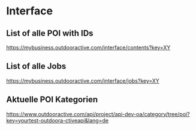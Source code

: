 
# Interface




## List of alle POI with IDs
https://mybusiness.outdooractive.com/interface/contents?key=XY

## List of alle Jobs
https://mybusiness.outdooractive.com/interface/jobs?key=XY


## Aktuelle POI Kategorien
https://www.outdooractive.com/api/project/api-dev-oa/category/tree/poi?key=yourtest-outdoora-ctiveapi&lang=de
